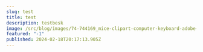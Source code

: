 ```yaml
---
slug: test
title: test
description: testbesk
image: /src/blog/images/74-744169_mice-clipart-computer-keyboard-adobe-photoshop-shortcuts-pc.png
featured: "-1"
published: 2024-02-18T20:17:13.905Z
---
```

